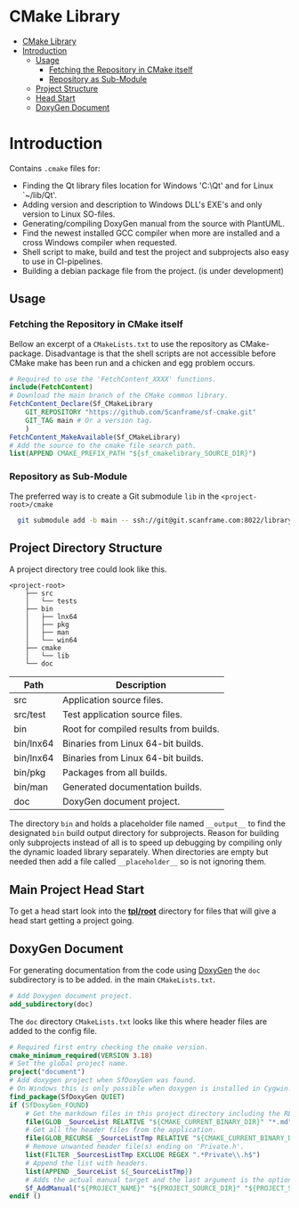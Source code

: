 # CMake Library

<!-- TOC -->
* [CMake Library](#cmake-library)
* [Introduction](#introduction)
  * [Usage](#usage)
    * [Fetching the Repository in CMake itself](#fetching-the-repository-in-cmake-itself)
    * [Repository as Sub-Module](#repository-as-sub-module)
  * [Project Structure](#project-structure)
  * [Head Start](#head-start)
  * [DoxyGen Document](#doxygen-document)
<!-- TOC -->

# Introduction

Contains `.cmake` files for:

* Finding the Qt library files location for Windows 'C:\Qt' and for Linux `~/lib/Qt'.
* Adding version and description to Windows DLL's EXE's and only version to Linux SO-files.
* Generating/compiling DoxyGen manual from the source with PlantUML.
* Find the newest installed GCC compiler when more are installed and a cross Windows compiler when requested.
* Shell script to make, build and test the project and subprojects also easy to use in CI-pipelines.
* Building a debian package file from the project. (is under development)

## Usage

### Fetching the Repository in CMake itself

Bellow an excerpt of a `CMakeLists.txt` to use the repository as CMake-package.
Disadvantage is that the shell scripts are not accessible before CMake make has been run and a chicken and egg problem occurs.

```cmake
# Required to use the 'FetchContent_XXXX' functions. 
include(FetchContent)
# Download the main branch of the CMake common library.
FetchContent_Declare(Sf_CMakeLibrary
	GIT_REPOSITORY "https://github.com/Scanframe/sf-cmake.git"
	GIT_TAG main # Or a version tag.
	)
FetchContent_MakeAvailable(Sf_CMakeLibrary)
# Add the source to the cmake file search path.
list(APPEND CMAKE_PREFIX_PATH "${sf_cmakelibrary_SOURCE_DIR}")
```

### Repository as Sub-Module

The preferred way is to create a Git submodule `lib` in the `<project-root>/cmake`

```bash
  git submodule add -b main -- ssh://git@git.scanframe.com:8022/library/cmake-lib.git lib
```

## Project Directory Structure

A project directory tree could look like this.

```
<project-root>
    ├── src
    │   └── tests
    ├── bin
    │   ├── lnx64
    │   ├── pkg
    │   ├── man
    │   └── win64
    ├── cmake
    │   └── lib
    └── doc
```

| Path      | Description                            |
|-----------|----------------------------------------|
| src       | Application source files.              |
| src/test  | Test application source files.         |
| bin       | Root for compiled results from builds. |
| bin/lnx64 | Binaries from Linux 64-bit builds.     |
| bin/lnx64 | Binaries from Linux 64-bit builds.     |
| bin/pkg   | Packages from all builds.              |
| bin/man   | Generated documentation builds.        |
| doc       | DoxyGen document project.              |

The directory `bin` and holds a placeholder file named `__output__` to find the designated `bin` build
output directory for subprojects. Reason for building only subprojects instead of all is to speed
up debugging by compiling only the dynamic loaded library separately.
When directories are empty but needed then add a file called `__placeholder__` so is not ignoring them.  

## Main Project Head Start

To get a head start look into the **[tpl/root](./tpl/root)** directory for files that will
give a head start getting a project going.

## DoxyGen Document

For generating documentation from the code using [DoxyGen](https://www.doxygen.nl/) the `doc` subdirectory is to be added. 
in the main `CMakeLists.txt`.

```cmake
# Add Doxygen document project.
add_subdirectory(doc)
```
The `doc` directory `CMakeLists.txt` looks like this where header files are added to the config file. 

```cmake
# Required first entry checking the cmake version.
cmake_minimum_required(VERSION 3.18)
# Set the global project name.
project("document")
# Add doxygen project when SfDoxyGen was found.
# On Windows this is only possible when doxygen is installed in Cygwin.
find_package(SfDoxyGen QUIET)
if (SfDoxyGen_FOUND)
	# Get the markdown files in this project directory including the README.md.
	file(GLOB _SourceList RELATIVE "${CMAKE_CURRENT_BINARY_DIR}" "*.md" "../*.md")
	# Get all the header files from the application.
	file(GLOB_RECURSE _SourceListTmp RELATIVE "${CMAKE_CURRENT_BINARY_DIR}" "../src/*.h" "../src/*.md")
	# Remove unwanted header file(s) ending on 'Private.h'.
	list(FILTER _SourcesListTmp EXCLUDE REGEX ".*Private\\.h$")
	# Append the list with headers.
	list(APPEND _SourceList ${_SourceListTmp})
	# Adds the actual manual target and the last argument is the optional PlantUML jar version to download use.
	Sf_AddManual("${PROJECT_NAME}" "${PROJECT_SOURCE_DIR}" "${PROJECT_SOURCE_DIR}/../bin/man" "${_SourceList}" "v1.2023.0")
endif ()
```

